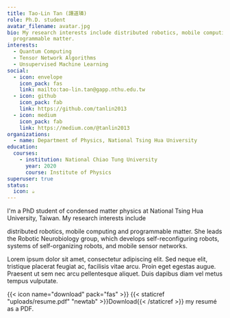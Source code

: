 ```yaml
---
title: Tao-Lin Tan (譚道璘)
role: Ph.D. student
avatar_filename: avatar.jpg
bio: My research interests include distributed robotics, mobile computing and
  programmable matter.
interests:
  - Quantum Computing
  - Tensor Network Algorithms
  - Unsupervised Machine Learning
social:
  - icon: envelope
    icon_pack: fas
    link: mailto:tao-lin.tan@gapp.nthu.edu.tw
  - icon: github
    icon_pack: fab
    link: https://github.com/tanlin2013
  - icon: medium
    icon_pack: fab
    link: https://medium.com/@tanlin2013
organizations:
  - name: Department of Physics, National Tsing Hua University
education:
  courses:
    - institution: National Chiao Tung University
      year: 2020
      course: Institute of Physics
superuser: true
status:
  icon: ☕️
---
```

I'm a PhD student of condensed matter physics at National Tsing Hua University, Taiwan. My research interests include 

distributed robotics, mobile computing and programmable matter. She leads the Robotic Neurobiology group, which develops self-reconfiguring robots, systems of self-organizing robots, and mobile sensor networks.

Lorem ipsum dolor sit amet, consectetur adipiscing elit. Sed neque elit, tristique placerat feugiat ac, facilisis vitae arcu. Proin eget egestas augue. Praesent ut sem nec arcu pellentesque aliquet. Duis dapibus diam vel metus tempus vulputate.

{{< icon name="download" pack="fas" >}} {{< staticref "uploads/resume.pdf" "newtab" >}}Download{{< /staticref >}} my resumé as a PDF.
